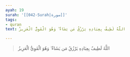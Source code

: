 ```yaml
---
ayah: 19
surah: '[[042-Surah|سورة]]'
tags:
- quran
text: اللَّهُ لَطِيفٌ بِعِبَادِهِ يَرْزُقُ مَن يَشَاءُ ۖ وَهُوَ الْقَوِيُّ الْعَزِيزُ

---
```

> اللَّهُ لَطِيفٌ بِعِبَادِهِ يَرْزُقُ مَن يَشَاءُ ۖ وَهُوَ الْقَوِيُّ الْعَزِيزُ
